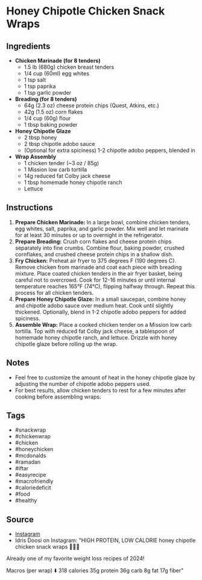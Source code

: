  # Honey Chipotle Chicken Snack Wraps

## Ingredients

- **Chicken Marinade (for 8 tenders)**
  - 1.5 lb (680g) chicken breast tenders
  - 1/4 cup (60ml) egg whites
  - 1 tsp salt
  - 1 tsp paprika
  - 1 tsp garlic powder
- **Breading (for 8 tenders)**
  - 64g (2.3 oz) cheese protein chips (Quest, Atkins, etc.)
  - 42g (1.5 oz) corn flakes
  - 1/4 cup (60g) flour
  - 1 tbsp baking powder
- **Honey Chipotle Glaze**
  - 2 tbsp honey
  - 2 tbsp chipotle adobo sauce
  - (Optional for extra spiciness) 1-2 chipotle adobo peppers, blended in
- **Wrap Assembly**
  - 1 chicken tender (~3 oz / 85g)
  - 1 Mission low carb tortilla
  - 14g reduced fat Colby jack cheese
  - 1 tbsp homemade honey chipotle ranch
  - Lettuce

## Instructions

1. **Prepare Chicken Marinade:** In a large bowl, combine chicken tenders, egg whites, salt, paprika, and garlic powder. Mix well and let marinate for at least 30 minutes or up to overnight in the refrigerator.
2. **Prepare Breading:** Crush corn flakes and cheese protein chips separately into fine crumbs. Combine flour, baking powder, crushed cornflakes, and crushed cheese protein chips in a shallow dish.
3. **Fry Chicken:** Preheat air fryer to 375 degrees F (190 degrees C). Remove chicken from marinade and coat each piece with breading mixture. Place coated chicken tenders in the air fryer basket, being careful not to overcrowd. Cook for 12-16 minutes or until internal temperature reaches 165°F (74°C), flipping halfway through. Repeat this process for all chicken tenders.
4. **Prepare Honey Chipotle Glaze:** In a small saucepan, combine honey and chipotle adobo sauce over medium heat. Cook until slightly thickened. Optionally, blend in 1-2 chipotle adobo peppers for added spiciness.
5. **Assemble Wrap:** Place a cooked chicken tender on a Mission low carb tortilla. Top with reduced fat Colby jack cheese, a tablespoon of homemade honey chipotle ranch, and lettuce. Drizzle with honey chipotle glaze before rolling up the wrap.

## Notes

- Feel free to customize the amount of heat in the honey chipotle glaze by adjusting the number of chipotle adobo peppers used.
- For best results, allow chicken tenders to rest for a few minutes after cooking before assembling wraps.

## Tags

- #snackwrap
- #chickenwrap
- #chicken
- #honeychicken
- #mcdonalds
- #ramadan
- #iftar
- #easyrecipe
- #macrofriendly
- #caloriedeficit
- #food
- #healthy

## Source

- [Instagram](https://www.instagram.com/p/C5E8JOQOv-5)
- Idris Doosi on Instagram: "HIGH PROTEIN, LOW CALORIE honey chipotle chicken snack wraps 🍯🍗🤤

Already one of my favorite weight loss recipes of 2024!

Macros (per wrap) ⬇️
318 calories
35g protein
36g carb
8g fat
17g fiber"